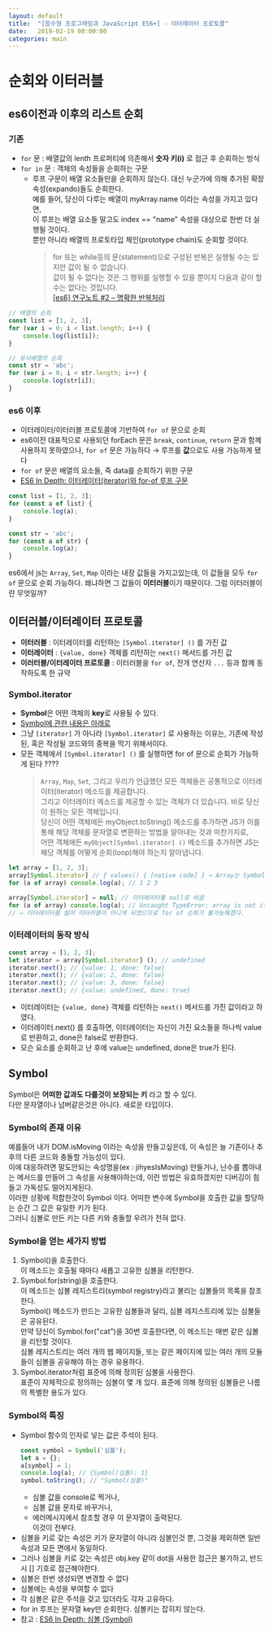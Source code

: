 ```yaml
---
layout: default
title:  "[함수형 프로그래밍과 JavaScript ES6+] - 이터레이터 프로토콜"
date:   2019-02-19 00:00:00
categories: main
---
```


# 순회와 이터러블
## es6이전과 이후의 리스트 순회  
### 기존
- `for` 문 : 배열값의 lenth 프로퍼티에 의존해서 **숫자 키(i)** 로 접근 후 순회하는 방식
- `for in` 문 : 객체의 속성들을 순회하는 구문
    - 루프 구문이 배열 요소들만을 순회하지 않는다. 대신 누군가에 의해 추가된 확장속성(expando)들도 순회한다.   
    예를 들어, 당신이 다루는 배열이 myArray.name 이라는 속성을 가지고 있다면,   
    이 루프는 배열 요소들 말고도 index == "name" 속성을 대상으로 한번 더 실행될 것이다.  
    뿐만 아니라 배열의 프로토타입 체인(prototype chain)도 순회할 것이다.  
        > for 또는 while등의 문(statement)으로 구성된 반복은 실행될 수는 있지만 값이 될 수 없습니다.   
        값이 될 수 없다는 것은 그 행위를 실행할 수 있을 뿐이지 다음과 같이 할 수는 없다는 것입니다.  
        [[es6] 연구노트 #2 – 명확한 반복처리](https://www.bsidesoft.com/?p=2862)  
        
        
```javascript
// 배열의 순회
const list = [1, 2, 3];
for (var i = 0; i < list.length; i++) {
    console.log(list[i]);
}
```
```javascript
// 유사배열의 순회
const str = 'abc';
for (var i = 0; i < str.length; i++) {
    console.log(str[i]);
}
```


### es6 이후
- 이터레이터/이터러블 프로토콜에 기반하여 `for of` 문으로 순회
- es6이전 대표적으로 사용되던 forEach 문은 `break`, `continue`, `return` 문과 함께 사용하지 못하였으나, `for of` 문은 가능하다 → 루프를 **값**으로도 사용 가능하게 됐다
- `for of` 문은 배열의 요소들, 즉 data를 순회하기 위한 구문
- [ES6 In Depth: 이터레이터(iterator)와 for-of 루프 구문](http://hacks.mozilla.or.kr/2015/08/es6-in-depth-iterators-and-the-for-of-loop/)  


```javascript
const list = [1, 2, 3];
for (const a of list) {
    console.log(a);
}
```
```javascript
const str = 'abc';
for (const a of str) {
    console.log(a);
}
```  

es6에서 js는 `Array`, `Set`, `Map` 이라는 내장 값들을 가지고있는데, 이 값들을 모두 `for of` 문으로 순회 가능하다. 왜냐하면 그 값들이 **이터러블**이기 때문이다. 그럼 이터러블이란 무엇일까?

## 이터러블/이터레이터 프로토콜
- **이터러블** : 이터레이터를 리턴하는 `[Symbol.iterator] ()` 를 가진 값
- **이터레이터** : `{value, done}` 객체를 리턴하는 `next()` 메서드를 가진 값
- **이러터블/이터레이터 프로토콜** : 이터러블을 `for of`, 전개 연산자 `...` 등과 함께 동작하도록 한 규약

### Symbol.iterator
- **Symbol**은 어떤 객체의 **key**로 사용될 수 있다. 
- [Symbol에 관한 내용은 아래로](##symbol)
- 그냥 `[iterator]` 가 아니라 `[Symbol.iterator]` 로 사용하는 이유는, 기존에 작성된, 혹은 작성될 코드와의 중복을 막기 위해서이다.
- 모든 객체에서 `[Symbol.iterator] ()` 를 실행하면 for of 문으로 순회가 가능하게 된다 ????
    > `Array`, `Map`, `Set`, 그리고 우리가 언급했던 모든 객체들은 공통적으로 이터레이터(iterator) 메소드를 제공합니다.  
      그리고 이터레이터 메소드를 제공할 수 있는 객체가 더 있습니다. 바로 당신이 원하는 모든 객체입니다.  
      당신이 어떤 객체에든 myObject.toString() 메소드를 추가하면 JS가 이를 통해 해당 객체를 문자열로 변환하는 방법을 알아내는 것과 마찬가지로,  
      어떤 객체에든 `myObject[Symbol.iterator] ()` 메소드를 추가하면 JS는 해당 객체를 어떻게 순회(loop)해야 하는지 알아냅니다.


```javascript
let array = [1, 2, 3];
array[Symbol.iterator] // ƒ values() { [native code] } → Array는 Symbol.iterator를 소유하고 있다
for (a of array) console.log(a); // 1 2 3

array[Symbol.iterator] = null; // 이터레이터를 null로 바꿈
for (a of array) console.log(a); // Uncaught TypeError: array is not iterable 
// → 이터레이터를 잃어 이터러블이 아니게 되었으므로 for of 순회가 불가능해졌다.
```
### 이터레이터의 동작 방식

```javascript
const array = [1, 2, 3];
let iterator = array[Symbol.iterator] (); // undefined
iterator.next(); // {value: 1, done: false}
iterator.next(); // {value: 2, done: false}
iterator.next(); // {value: 3, done: false}
iterator.next(); // {value: undefined, done: true}
```
- 이터레이터는 `{value, done}` 객체를 리턴하는 `next()` 메서드를 가진 값이라고 하였다.
- 이터레이터.next() 를 호출하면, 이터레이터는 자신이 가진 요소들을 하나씩 value로 반환하고, done은 false로 반환한다.
- 모슨 요소를 순회하고 난 후에 value는 undefined, done은 true가 된다.


## Symbol
Symbol은 **어떠한 값과도 다를것이 보장되는 키** 라고 할 수 있다.  
다만 문자열이나 넘버같은것은 아니다. 새로운 타입이다.  
  
### Symbol의 존재 이유
예를들어 내가 DOM.isMoving  이라는 속성을 만들고싶은데, 이 속성은 늘 기존이나 추후의 다른 코드와 충돌할 가능성이 있다.  
이에 대응하려면 말도안되는 속성명을(ex : jihyesIsMoving) 만들거나, 난수를 뽑아내는 메서드를 만들어 그 속성을 사용해야하는데, 이런 방법은 유효하겠지만 디버깅이 힘들고 가독성도 떨어지게된다.  
이러한 상황에 적합한것이 Symbol 이다. 어떠한 변수에 Symbol을 호출한 값을 할당하는 순간 그 값은 유일한 키가 된다.  
그러니 심볼로 만든 키는 다른 키와 충돌할 우려가 전혀 없다.

### Symbol을 얻는 세가지 방법
1. Symbol()을 호출한다.  
이 메소드는 호출될 때마다 새롭고 고유한 심볼을 리턴한다.
2. Symbol.for(string)을 호출한다.  
이 메소드는 심볼 레지스트리(symbol registry)라고 불리는 심볼들의 목록을 참조한다.  
Symbol() 메소드가 만드는 고유한 심볼들과 달리, 심볼 레지스트리에 있는 심볼들은 공유된다.  
만약 당신이 Symbol.for("cat")을 30번 호출한다면, 이 메소드는 매번 같은 심볼을 리턴할 것이다.  
심볼 레지스트리는 여러 개의 웹 페이지들, 또는 같은 페이지에 있는 여러 개의 모듈들이 심볼을 공유해야 하는 경우 유용하다.
3. Symbol.iterator처럼 표준에 의해 정의된 심볼을 사용한다.  
표준이 자체적으로 정의하는 심볼이 몇 개 있다. 표준에 의해 정의된 심볼들은 나름의 특별한 용도가 있다.

### Symbol의 특징  
- Symbol 함수의 인자로 넣는 값은 주석이 된다.
    ```javascript
    const symbol = Symbol('심볼');
    let a = {};
    a[symbol] = 1;
    console.log(a); // {Symbol(심볼): 1}
    symbol.toString(); // "Symbol(심볼)"
    ```
    - 심볼 값을 console로 찍거나,
    - 심볼 값을 문자로 바꾸거나,
    - 에러메시지에서 참조할 경우 이 문자열이 출력된다.  
    이것이 전부다.
- 심볼을 키로 갖는 속성은 키가 문자열이 아니라 심볼인것 뿐, 그것을 제외하면 일반 속성과 모든 면에서 동일하다.
- 그러나 심볼을 키로 갖는 속성은 obj.key 같이 dot을 사용한 접근은 불가하고, 반드시 [] 기호로 접근해야한다.
- 심볼은 한번 생성되면 변경할 수 없다
- 심볼에는 속성을 부여할 수 없다
- 각 심볼은 같은 주석을 갖고 있더라도 각자 고유하다.
- for in 루프는 문자열 key만 순회한다. 심볼키는 잡히지 않는다.
- 참고 : [ES6 In Depth: 심볼 (Symbol)](http://hacks.mozilla.or.kr/2015/09/es6-in-depth-symbols/)

